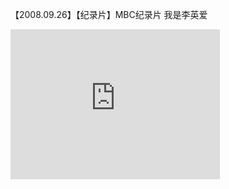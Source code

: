 【2008.09.26】【纪录片】MBC纪录片 我是李英爱    
<div class="embed-container">
  <iframe
      src="https://video.h5.weibo.cn/1034:4345116286988279/4345117797745126"
      width="335"
      height="240"
      frameborder="0"
      allowfullscreen="">
  </iframe>
</div>

